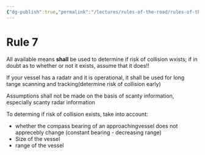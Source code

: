 ```yaml
---
{"dg-publish":true,"permalink":"/lectures/rules-of-the-road/rules-of-the-road-index/rule-7-risk-of-collision/"}
---
```



# Rule 7

All available means **shall** be used to determine if risk of collision wxists; if in doubt as to whether or not it exists, assume that it does!!

If your vessel has a radatr and it is operational, it shall be used for long tange scanning and tracking(determine risk of collision early)

Assumptions shall not be made on the basis of scanty information, especially scanty radar information

To determing if risk of collision exists, take into account:
- whether the compass bearing of an approachingvessel does not apprecebly change (constant bearing - decreasing range)
- Size of the vessel 
- range of the vessel